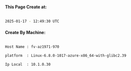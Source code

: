 
   
#### This Page Create at:

```bash

2025-01-17 - 12:49:30 UTC

```

#### Create By Machine:

```bash

Host Name : fv-az1971-970

platform  : Linux-6.8.0-1017-azure-x86_64-with-glibc2.39

Ip Local  : 10.1.0.30

```


